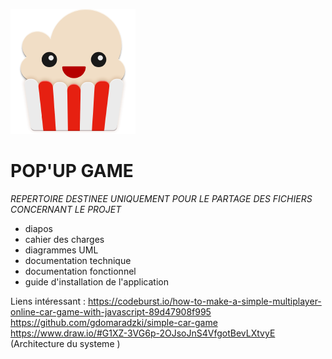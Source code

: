 ![logo popup game](https://github.com/Enjana-mavitrika/projet-tutore2019/blob/master/logo.png)
# POP'UP GAME

_REPERTOIRE DESTINEE UNIQUEMENT POUR LE PARTAGE DES FICHIERS CONCERNANT LE PROJET_
- diapos
- cahier des charges
- diagrammes UML 
- documentation technique
- documentation fonctionnel
- guide d'installation de l'application


Liens intéressant :
https://codeburst.io/how-to-make-a-simple-multiplayer-online-car-game-with-javascript-89d47908f995
https://github.com/gdomaradzki/simple-car-game
https://www.draw.io/#G1XZ-3VG6p-2OJsoJnS4VfgotBevLXtvyE (Architecture du systeme )
